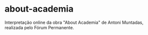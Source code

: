 # about-academia
Interpretação online da obra "About Academia" de Antoni Muntadas, realizada pelo Fórum Permanente.
